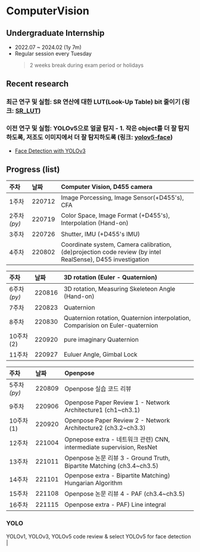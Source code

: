 # ComputerVision
## Undergraduate Internship
- 2022.07 ~ 2024.02 (1y 7m)
- Regular session every Tuesday
  > 2 weeks break during exam period or holidays 

## Recent research
### 최근 연구 및 실험: SR 연산에 대한 LUT(Look-Up Table) bit 줄이기 (링크: [SR_LUT](https://github.com/yeonju52/SR-LUT))
### 이전 연구 및 실험: YOLOv5으로 얼굴 탐지 - 1. 작은 object를 더 잘 탐지하도록, 저조도 이미지에서 더 잘 탐지하도록 (링크: [yolov5-face](https://github.com/yeonju52/yolov5-face))
- [Face Detection with YOLOv3](https://github.com/yeonju52/ComputerVision/tree/main/7_YOLO_FaceDetection(YOLOv3))

## Progress (list)
| 주차      | 날짜     | Computer Vision, D455 camera                                                               |
| :------- | :------ | :----------------------------------------------------------------------------- |
| 1주차     | 220712 | Image Porcessing, Image Sensor(+D455's), CFA                                           |
| 2주차 *(py)*     | 220719 | Color Space, Image Format (+D455's), Interpolation (Hand-on)                    |
| 3주차     | 220726 | Shutter, IMU (+D455's IMU)                                                     |
| 4주차     | 220802 | Coordinate system, Camera calibration, (de)projection code review (by intel RealSense), D455 investigation |

| 주차      | 날짜     | 3D rotation (Euler - Quaternion)                                                            |
| :------- | :------ | :----------------------------------------------------------------------------- |
| 6주차 *(py)*     | 220816 | 3D rotation, Measuring Skeleteon Angle (Hand-on)                                                |
| 7주차     | 220823 | Quaternion                                                                         |
| 8주차     | 220830 | Quaternion rotation, Quaternion interpolation, Comparision on Euler-quaternion                                    |
| 10주차(2) | 220920 | pure imaginary Quaternion                                                                      |
| 11주차    | 220927 | Euluer Angle, Gimbal Lock                                                                     |

| 주차      | 날짜     | Openpose                                                                      |
| :------- | :------ | :----------------------------------------------------------------------------- |
| 5주차 *(py)*     | 220809 | Openpose 실습 코드 리뷰                                                             |
| 9주차     | 220906 | Openpose Paper Review 1 - Network Architecture1 (ch1~ch3.1)                                      |
| 10주차(1) | 220920 | Openpose Paper Review 2 - Network Architecture2 (ch3.2~ch3.3)                                   |
| 12주차    | 221004 | Opnepose extra - 네트워크 관련) CNN, intermediate supervision, ResNet               |
| 13주차    | 221011 | Openpose 논문 리뷰 3 - Ground Truth, Bipartite Matching (ch3.4~ch3.5)          |
| 14주차    | 221101 | Openpose extra - Bipartite Matching) Hungarian Algorithm                                 |
| 15주차    | 221108 | Openpose 논문 리뷰 4 - PAF (ch3.4~ch3.5)                                          |
| 16주차    | 221115 | Openpose extra - PAF) Line integral                                        |

  ### YOLO
  YOLOv1, YOLOv3, YOLOv5 code review & select YOLOv5 for face detection                                                    |
